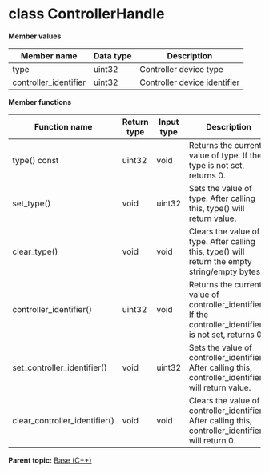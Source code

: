 # class ControllerHandle

 **Member values** 

|Member name|Data type|Description|
|-----------|---------|-----------|
|type|uint32|Controller device type|
|controller\_identifier|uint32|Controller device identifier|

 **Member functions** 

|Function name|Return type|Input type|Description|
|-------------|-----------|----------|-----------|
|type\(\) const|uint32|void|Returns the current value of type. If the type is not set, returns 0.|
|set\_type\(\)|void|uint32|Sets the value of type. After calling this, type\(\) will return value.|
|clear\_type\(\)|void|void|Clears the value of type. After calling this, type\(\) will return the empty string/empty bytes.|
|controller\_identifier\(\)|uint32|void|Returns the current value of controller\_identifier. If the controller\_identifier is not set, returns 0.|
|set\_controller\_identifier\(\)|void|uint32|Sets the value of controller\_identifier. After calling this, controller\_identifier\(\) will return value.|
|clear\_controller\_identifier\(\)|void|void|Clears the value of controller\_identifier. After calling this, controller\_identifier\(\) will return 0.|

**Parent topic:** [Base \(C++\)](../../summary_pages/Base.md)

